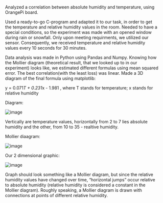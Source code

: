 Analyzed a correlation between absolute humidity and temperature, using OrangePi board.

Used a ready-to-go C-program and adapted it to our task, in order to get the temperature and relative humidity values in the room. Needed to have a special conditions, so the experiment was made with an opened window during rain or snowfall. Only upon meeting requirments, we utilized our sensor. Consequently, we received temperature and relative humidity values every 10 seconds for 30 minutes.

Data analysis was made in Python using Pandas and Numpy. Knowing how the Mollier diagram (theoretical result, that we looked up to in our experiment) looks like, we estimated different formulas using mean squared error. The best correlation(with the least loss) was linear. Made a 3D diagram of the final formula using matplotlib:

y = 0.071*T + 0.231*x - 1.981               , where T stands for temperature; x stands for relative humidity

Diagram:

![image](https://github.com/user-attachments/assets/33e813a1-61e0-4edc-8ace-afb4fdee3df2)

Vertically are temperature values, horizontally from 2 to 7 lies absolute humidity and the other, from 10 to 35 - realtive humidity.

Mollier diaagram:

![image](https://github.com/user-attachments/assets/2f91b298-2a58-4466-bc19-0d6bec975429)

Our 2 dimensional graphic:

![image](https://github.com/user-attachments/assets/63f454d8-acc6-4207-ac00-14a929907873)

Graph should look something like a Mollier diagram, but since the relative humidity values have changed over time, “horizontal jumps” occur relative to absolute humidity (relative humidity is considered a constant in the Mollier diagram). Roughly speaking, a Mollier diagram is drawn with connections at points of different relative humidity.
